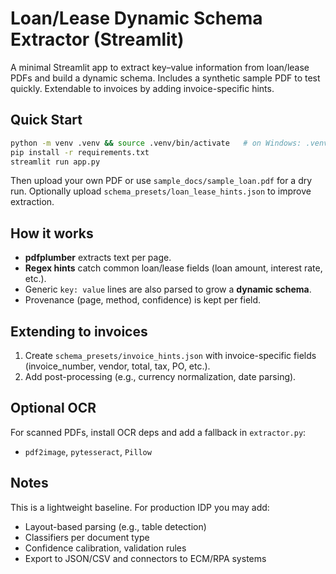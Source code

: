 
# Loan/Lease Dynamic Schema Extractor (Streamlit)

A minimal Streamlit app to extract key–value information from loan/lease PDFs and build a dynamic schema. 
Includes a synthetic sample PDF to test quickly. Extendable to invoices by adding invoice-specific hints.

## Quick Start

```bash
python -m venv .venv && source .venv/bin/activate   # on Windows: .venv\Scripts\activate
pip install -r requirements.txt
streamlit run app.py
```

Then upload your own PDF or use `sample_docs/sample_loan.pdf` for a dry run.
Optionally upload `schema_presets/loan_lease_hints.json` to improve extraction.

## How it works
- **pdfplumber** extracts text per page.
- **Regex hints** catch common loan/lease fields (loan amount, interest rate, etc.).
- Generic `key: value` lines are also parsed to grow a **dynamic schema**.
- Provenance (page, method, confidence) is kept per field.

## Extending to invoices
1. Create `schema_presets/invoice_hints.json` with invoice-specific fields (invoice_number, vendor, total, tax, PO, etc.).
2. Add post-processing (e.g., currency normalization, date parsing).

## Optional OCR
For scanned PDFs, install OCR deps and add a fallback in `extractor.py`:
- `pdf2image`, `pytesseract`, `Pillow`

## Notes
This is a lightweight baseline. For production IDP you may add:
- Layout-based parsing (e.g., table detection)
- Classifiers per document type
- Confidence calibration, validation rules
- Export to JSON/CSV and connectors to ECM/RPA systems
